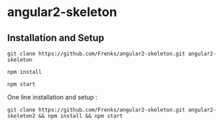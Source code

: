 # angular2-skeleton

## Installation and Setup

`git clone https://github.com/Frenks/angular2-skeleton.git angular2-skeleton`

`npm install`

`npm start`


One line installation and setup :

`git clone https://github.com/Frenks/angular2-skeleton.git angular2-skeleton2 && npm install && npm start`
